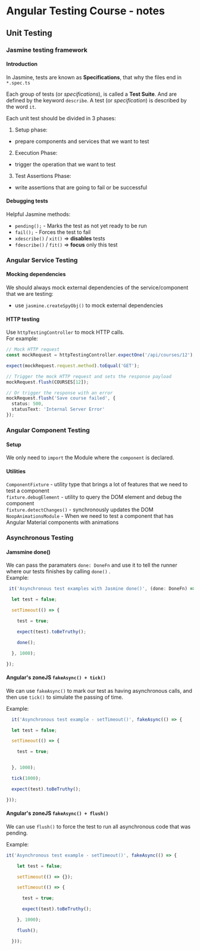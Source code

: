 # Angular Testing Course - notes

## Unit Testing

### Jasmine testing framework

#### Introduction

In Jasmine, tests are known as **Specifications**, that why the files end in `*.spec.ts`

Each group of tests (or *specifications*), is called a **Test Suite**. And are defined by the keyword `describe`. A
test (or _specification_) is described by the word `it`.

Each unit test should be divided in 3 phases:

1. Setup phase:

* prepare components and services that we want to test

2. Execution Phase:

* trigger the operation that we want to test

3. Test Assertions Phase:

* write assertions that are going to fail or be successful

#### Debugging tests

Helpful Jasmine methods:

* `pending();` - Marks the test as not yet ready to be run
* `fail();` - Forces the test to fail
* `xdescribe()` / `xit()` => **disables** tests
* `fdescribe()` / `fit()` => **focus** only this test

### Angular Service Testing

#### Mocking dependencies

We should always mock external dependencies of the service/component that we are testing:

* use `jasmine.createSpyObj()` to mock external dependencies

#### HTTP testing

Use `httpTestingController` to mock HTTP calls. <br>For example:

```typescript
// Mock HTTP request
const mockRequest = httpTestingController.expectOne('/api/courses/12');

expect(mockRequest.request.method).toEqual('GET');

// Trigger the mock HTTP request and sets the response payload
mockRequest.flush(COURSES[12]);

// Or trigger the response with an error
mockRequest.flush('Save course failed', {
  status: 500,
  statusText: 'Internal Server Error'
});
```

### Angular Component Testing

#### Setup

We only need to `import` the Module where the `component` is declared.

#### Utilities

`ComponentFixture` - utility type that brings a lot of features that we need to test a component <br>
`fixture.debugElement` - utility to query the DOM element and debug the component <br>
`fixture.detectChanges()` - synchronously updates the DOM <br>
`NoopAnimationsModule` - When we need to test a component that has Angular Material components with animations

### Asynchronous Testing

#### Jamsmine done()

We can pass the paramaters `done: DoneFn` and use it to tell the runner where our tests finishes by calling `done()`
. <br>
Example:

```typescript
 it('Asynchronous test examples with Jasmine done()', (done: DoneFn) => {

  let test = false;

  setTimeout(() => {

    test = true;

    expect(test).toBeTruthy();

    done();

  }, 1000);

});
```

#### Angular's zoneJS `fakeAsync() + tick()`

We can use `fakeAsync()` to mark our test as having asynchronous calls, and then use `tick()` to simulate the passing of
time.

Example:

```typescript
  it('Asynchronous test example - setTimeout()', fakeAsync(() => {

  let test = false;

  setTimeout(() => {

    test = true;


  }, 1000);

  tick(1000);

  expect(test).toBeTruthy();

}));
```

#### Angular's zoneJS `fakeAsync() + flush()`
We can use `flush()` to force the test to run all asynchronous code that was pending. 

Example:
```typescript
it('Asynchronous test example - setTimeout()', fakeAsync(() => {

    let test = false;

    setTimeout(() => {});

    setTimeout(() => {

      test = true;

      expect(test).toBeTruthy();

    }, 1000);

    flush();

  }));
```
